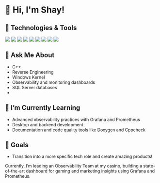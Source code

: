 # 👋 Hi, I'm Shay!

## 🔧 Technologies & Tools
![](https://img.shields.io/badge/Code-C++-blueviolet)
![](https://img.shields.io/badge/Code-Python-blue)
![](https://img.shields.io/badge/Code-Flask-lightgrey)
![](https://img.shields.io/badge/Code-Node.js-brightgreen)
![](https://img.shields.io/badge/Frontend-React.js-blue)
![](https://img.shields.io/badge/Frontend-HTML5-e34c26)
![](https://img.shields.io/badge/Database-MongoDB-green)
![](https://img.shields.io/badge/Tools-Trello-0079bf)
![](https://img.shields.io/badge/Tools-Jenkins-d24939)

## 🤖 Ask Me About
- C++
- Reverse Engineering
- Windows Kernel
- Observability and monitoring dashboards
- SQL Server databases
- 

## 🌱 I’m Currently Learning
- Advanced observability practices with Grafana and Prometheus
- Desktop and backend development
- Documentation and code quality tools like Doxygen and Cppcheck


## 🎯 Goals
- Transition into a more specific tech role and create amazing products!

Currently, I’m leading an Observability Team at my casino, building a state-of-the-art dashboard for gaming and marketing insights using Grafana and Prometheus. 

